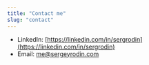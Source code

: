 ```yaml
---
title: "Contact me"
slug: "contact"
---
```


* LinkedIn: [https://linkedin.com/in/sergrodin](https://linkedin.com/in/sergrodin)
* Email: [me@sergeyrodin.com](mailto:me@sergeyrodin.com)
